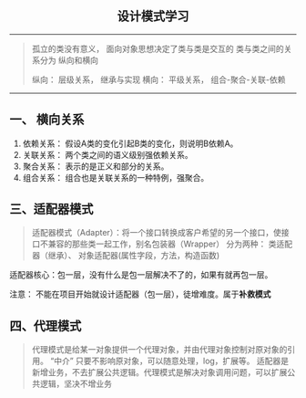 ﻿## <center>设计模式学习</center>

----------
> 孤立的类没有意义， 
> 面向对象思想决定了类与类是交互的
> 类与类之间的关系分为 纵向和横向
> 
> 纵向： 层级关系， 继承与实现
> 横向： 平级关系， 组合-聚合-关联-依赖

----------
## 一、 横向关系 ##
1. 依赖关系： 假设A类的变化引起B类的变化，则说明B依赖A。
2. 关联关系： 两个类之间的语义级别强依赖关系。
3. 聚合关系： 表示的是正义和部分的关系。
4. 组合关系： 组合也是关联关系的一种特例，强聚合。


## 三、适配器模式
> 适配器模式（Adapter）：将一个接口转换成客户希望的另一个接口，使接口不兼容的那些类一起工作，别名包装器（Wrapper）
> 分为两种： 类适配器（继承）、 对象适配器(属性字段，方法，构造函数)

适配器核心：包一层，没有什么是包一层解决不了的，如果有就再包一层。

注意： 不能在项目开始就设计适配器（包一层），徒增难度。属于**补救模式**

## 四、代理模式
> 代理模式是给某一对象提供一个代理对象，并由代理对象控制对原对象的引用。 “中介”
> 只要不影响原对象，可以随意处理，log，扩展等。
> 适配器是新增业务，不去扩展公共逻辑。代理模式是解决对象调用问题，可以扩展公共逻辑，坚决不增业务
